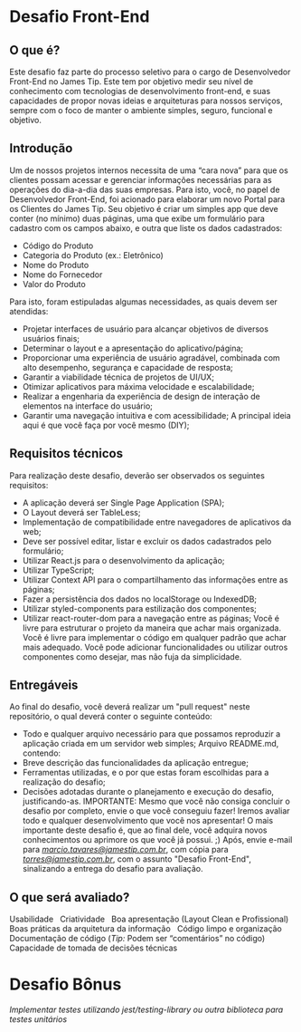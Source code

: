 # Desafio Front-End

## O que é?
Este desafio faz parte do processo seletivo para o cargo de Desenvolvedor Front-End no James Tip. Este tem por objetivo medir seu nível de conhecimento com tecnologias de desenvolvimento front-end, e suas capacidades de propor novas ideias e arquiteturas para nossos serviços, sempre com o foco de manter o ambiente simples, seguro, funcional e objetivo.

## Introdução
Um de nossos projetos internos necessita de uma “cara nova” para que os clientes possam acessar e gerenciar informações necessárias para as operações do dia-a-dia das suas empresas. Para isto, você, no papel de Desenvolvedor Front-End, foi acionado para elaborar um novo Portal para os Clientes do James Tip. Seu objetivo é criar um simples app que deve conter (no mínimo) duas páginas, uma que exibe um formulário para cadastro com os campos abaixo, e outra que liste os dados cadastrados:
* Código do Produto
* Categoria do Produto (ex.: Eletrônico)
* Nome do Produto
* Nome do Fornecedor
* Valor do Produto

Para isto, foram estipuladas algumas necessidades, as quais devem ser atendidas:
* Projetar interfaces de usuário para alcançar objetivos de diversos usuários finais;
* Determinar o layout e a apresentação do aplicativo/página;
* Proporcionar uma experiência de usuário agradável, combinada com alto desempenho, segurança e capacidade de resposta;
* Garantir a viabilidade técnica de projetos de UI/UX;
* Otimizar aplicativos para máxima velocidade e escalabilidade;
* Realizar a engenharia da experiência de design de interação de elementos na interface do usuário;
* Garantir uma navegação intuitiva e com acessibilidade;
A principal ideia aqui é que você faça por você mesmo (DIY);


## Requisitos técnicos
Para realização deste desafio, deverão ser observados os seguintes requisitos:
* A aplicação deverá ser Single Page Application (SPA);
* O Layout deverá ser TableLess;
* Implementação de compatibilidade entre navegadores de aplicativos da web;
* Deve ser possível editar, listar e excluir os dados cadastrados pelo formulário;
* Utilizar React.js para o desenvolvimento da aplicação;
* Utilizar TypeScript;
* Utilizar Context API para o compartilhamento das informações entre as páginas;
* Fazer a persistência dos dados no localStorage ou IndexedDB;
* Utilizar styled-components para estilização dos componentes;
* Utilizar react-router-dom para a navegação entre as páginas;
Você é livre para estruturar o projeto da maneira que achar mais organizada.
Você é livre para implementar o código em qualquer padrão que achar mais adequado.
Você pode adicionar funcionalidades ou utilizar outros componentes como desejar, mas não fuja da simplicidade.

## Entregáveis
Ao final do desafio, você deverá realizar um "pull request" neste repositório, o qual deverá conter o seguinte conteúdo:
* Todo e qualquer arquivo necessário para que possamos reproduzir a aplicação criada em um servidor web simples;
Arquivo README.md, contendo:
* Breve descrição das funcionalidades da aplicação entregue;
* Ferramentas utilizadas, e o por que estas foram escolhidas para a realização do desafio;
* Decisões adotadas durante o planejamento e execução do desafio, justificando-as.
IMPORTANTE: Mesmo que você não consiga concluir o desafio por completo, envie o que você conseguiu fazer! Iremos avaliar todo e qualquer desenvolvimento que você nos apresentar! O mais importante deste desafio é, que ao final dele, você adquira novos conhecimentos ou aprimore os que você já possui. ;)
Após, envie e-mail para *marcio.tavares@jamestip.com.br*, com cópia para *torres@jamestip.com.br*, com o assunto "Desafio Front-End", sinalizando a entrega do desafio para avaliação.

## O que será avaliado?
Usabilidade
&nbsp;
Criatividade
&nbsp;
Boa apresentação (Layout Clean e Profissional)
&nbsp;
Boas práticas da arquitetura da informação
&nbsp;
Código limpo e organização
&nbsp;
Documentação de código (*Tip:* Podem ser “comentários” no código)
&nbsp;
Capacidade de tomada de decisões técnicas
 
# Desafio Bônus
*Implementar testes utilizando jest/testing-library ou outra biblioteca para testes unitários*

